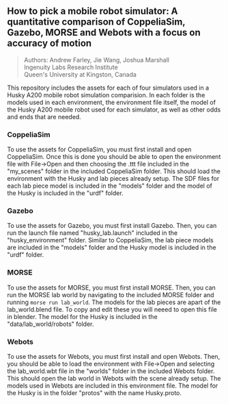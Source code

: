 ## How to pick a mobile robot simulator: A quantitative comparison of CoppeliaSim, Gazebo, MORSE and Webots with a focus on accuracy of motion

> Authors: Andrew Farley, Jie Wang, Joshua Marshall  
> Ingenuity Labs Research Institute  
> Queen's University at Kingston, Canada

This repository includes the assets for each of four simulators used in a Husky A200 mobile robot simulation comparision. In each folder is the models used in each environment, the environment file itself, the model of the Husky A200 mobile robot used for each simulator, as well as other odds and ends that are needed.

### CoppeliaSim
To use the assets for CoppeliaSim, you must first install and open CoppeliaSim. Once this is done you should be able to open the environment file with File->Open and then choosing the .ttt file included in the "my_scenes" folder in the included CoppeliaSim folder. This should load the environment with the Husky and lab pieces already setup. The SDF files for each lab piece model is included in the "models" folder and the model of the Husky is included in the "urdf" folder.

### Gazebo
To use the assets for Gazebo, you must first install Gazebo. Then, you can run the launch file named "husky_lab.launch" included in the "husky_environment" folder. Similar to CoppeliaSim, the lab piece models are included in the "models" folder and the Husky model is included in the "urdf" folder.

### MORSE
To use the assets for MORSE, you must first install MORSE. Then, you can run the MORSE lab world by navigating to the included MORSE folder and running `morse run lab_world`. The models for the lab pieces are apart of the lab_world.blend file. To copy and edit these you will neeed to open this file in blender. The model for the Husky is included in the "data/lab_world/robots" folder.

### Webots
To use the assets for Webots, you must first install and open Webots. Then, you should be able to load the environment with File->Open and selecting the lab_world.wbt file in the "worlds" folder in the included Webots folder. This should open the lab world in Webots with the scene already setup. The models used in Webots are included in this environment file. The model for the Husky is in the folder "protos" with the name Husky.proto.
